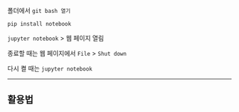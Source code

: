 폴더에서 `git bash 열기`

`pip install notebook`

`jupyter notebook` > 웹 페이지 열림

종료할 때는 웹 페이지에서 `File` > `Shut down`

다시 켤 때는 `jupyter notebook`

---

## 활용법
